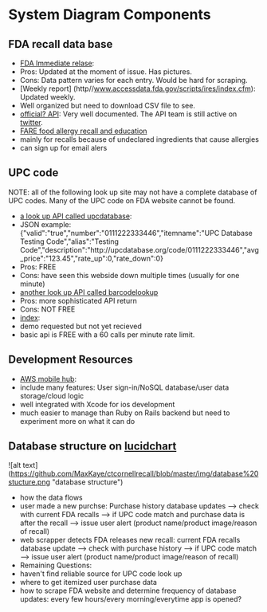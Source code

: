 # System Diagram Components 
## FDA recall data base
* [FDA Immediate relase](http://www.fda.gov/Food/RecallsOutbreaksEmergencies/Recalls/default.htm): 
 * Pros: Updated at the moment of issue. Has pictures.  
 * Cons: Data pattern varies for each entry. Would be hard for scraping.
* [Weekly report] (http//www.accessdata.fda.gov/scripts/ires/index.cfm): Updated weekly. 
 * Well organized but need to download CSV file to see.
* [official? API](https://open.fda.gov/food/enforcement/reference/): Very well documented. The API team is still active on [twitter](https://twitter.com/openFDA).
* [FARE food allergy recall and education](https://www.foodallergy.org/stay-informed?gclid=Cj0KEQjw4MK_BRC1n6KTtezikbIBEiQA872hYReUftLmAPUvzuaPd6LODj-gS_zLHVY78dVaPzZJ3MAaAhLM8P8HAQ)
 * mainly for recalls because of undeclared ingredients that cause allergies
 * can sign up for email alers

## UPC code
NOTE: all of the following look up site may not have a complete database of UPC codes. Many of the UPC code on FDA website cannot be found.
* [a look up API called upcdatabase](http://upcdatabase.org/api):
 * JSON example: {"valid":"true","number":"0111222333446","itemname":"UPC Database Testing Code","alias":"Testing Code","description":"http:\/\/upcdatabase.org\/code\/0111222333446","avg_price":"123.45","rate_up":0,"rate_down":0}
 * Pros: FREE
 * Cons: have seen this webside down multiple times (usually for one minute)
* [another look up API called barcodelookup](https://www.barcodelookup.com/api)
 * Pros: more sophisticated API return
 * Cons: NOT FREE
* [index](https://info.indix.com/upc-lookup-demo?utm_campaign=Search-Product-Identifier-UPC|UPC-Code-Lookup&utm_source=ppc&gclid=Cj0KEQjwg8i_BRCT9dHt5ZSGi90BEiQAItdjpPA_yJyegmMiGFtiL_sZuIKbROWcl3pT1-6EsU6YZDwaAmzX8P8HAQ):
 * demo requested but not yet recieved
 * basic api is FREE with a 60 calls per minute rate limit. 
 
## Development Resources
* [AWS mobile hub](https://console.aws.amazon.com/mobilehub/home?region=us-east-1#/575427dd-3ce2-4393-9fd6-2db97e4c4d13/build):
 * include many features: User sign-in/NoSQL database/user data storage/cloud logic
 * well integrated with Xcode for ios development
 * much easier to manage than Ruby on Rails backend but need to experiment more on what it can do


## Database structure on [lucidchart](https://www.lucidchart.com/documents/edit/b06c6a12-68ec-409b-8459-a2c6f52556be)
 ![alt text] (https://github.com/MaxKaye/ctcornellrecall/blob/master/img/database%20stucture.png "database structure")

* how the data flows
 * user made a new purchse:
   Purchase history database updates --> check with current FDA recalls --> if UPC code match and purchase data is after the recall --> issue user alert (product name/product image/reason of recall)
 * web scrapper detects FDA releases new recall:
   current FDA recalls database update --> check with purchase history --> if UPC code match --> issue user alert (product name/product image/reason of recall)
* Remaining Questions: 
 * haven't find reliable source for UPC code look up 
 * where to get itemized user purchase data
 * how to scrape FDA website and determine frequency of database updates: every few hours/every morning/everytime app is opened?

